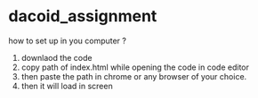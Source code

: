 # dacoid_assignment

how to set up in you computer ?

1. downlaod the code
2. copy path of index.html while opening the code in code editor
3. then paste the path in chrome or any browser of your choice.
4. then it will load in screen
